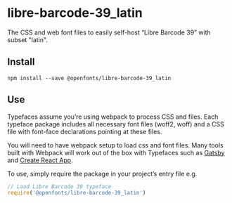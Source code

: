 
# libre-barcode-39_latin

The CSS and web font files to easily self-host “Libre Barcode 39” with subset "latin".

## Install

`npm install --save @openfonts/libre-barcode-39_latin`

## Use

Typefaces assume you’re using webpack to process CSS and files. Each typeface
package includes all necessary font files (woff2, woff) and a CSS file with
font-face declarations pointing at these files.

You will need to have webpack setup to load css and font files. Many tools built
with Webpack will work out of the box with Typefaces such as [Gatsby](https://github.com/gatsbyjs/gatsby)
and [Create React App](https://github.com/facebookincubator/create-react-app).

To use, simply require the package in your project’s entry file e.g.

```javascript
// Load Libre Barcode 39 typeface
require('@openfonts/libre-barcode-39_latin')
```
